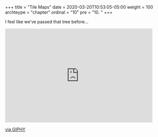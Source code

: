 +++
title = "Tile Maps"
date = 2020-03-20T10:53:05-05:00
weight = 100
archteype = "chapter"
ordinal = "10"
pre = "10. "
+++

I feel like we’ve passed that tree before…

<iframe src="https://giphy.com/embed/cjbfyJrICOaKIXBWyG" width="480" height="307" frameBorder="0" class="giphy-embed" allowFullScreen></iframe><p><a href="https://giphy.com/gifs/muppets-cjbfyJrICOaKIXBWyG">via GIPHY</a></p>